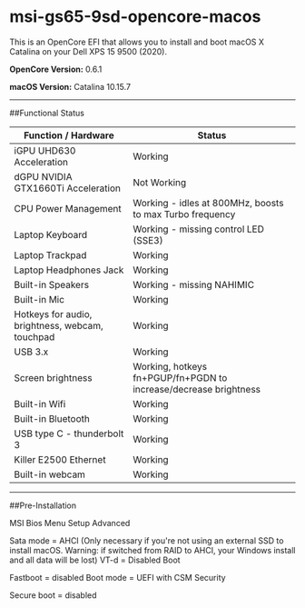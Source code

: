 # msi-gs65-9sd-opencore-macos
This is an OpenCore EFI that allows you to install and boot macOS X Catalina on your Dell XPS 15 9500 (2020).

**OpenCore Version:** 0.6.1

**macOS Version:** Catalina 10.15.7

---

##Functional Status

|Function / Hardware|Status|
|-------------------|------|
|iGPU UHD630 Acceleration|Working|
|dGPU NVIDIA GTX1660Ti Acceleration|Not Working|
|CPU Power Management|Working - idles at 800MHz, boosts to max Turbo frequency|
|Laptop Keyboard|Working - missing control LED (SSE3)|
|Laptop Trackpad|Working|
|Laptop Headphones Jack|Working|
|Built-in Speakers|Working - missing NAHIMIC|
|Built-in Mic|Working|
|Hotkeys for audio, brightness, webcam, touchpad|Working|
|USB 3.x|Working|
|Screen brightness|Working, hotkeys fn+PGUP/fn+PGDN to increase/decrease brightness|
|Built-in Wifi|Working|
|Built-in Bluetooth|Working|
|USB type C - thunderbolt 3|Working|
|Killer E2500 Ethernet|Working|
|Built-in webcam|Working|

---

##Pre-Installation

MSI Bios Menu Setup
Advanced

Sata mode = AHCI (Only necessary if you're not using an external SSD to install macOS. Warning: if switched from RAID to AHCI, your Windows install and all data will be lost)
VT-d = Disabled
Boot

Fastboot = disabled
Boot mode = UEFI with CSM
Security

Secure boot = disabled